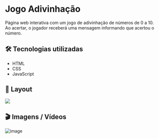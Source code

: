 # Jogo Adivinhação

Página web interativa com um jogo de adivinhação de números de 0 a 10. Ao acertar, o jogador receberá uma mensagem informando que acertou o número.

## 🛠️ Tecnologias utilizadas
- HTML
- CSS
- JavaScript

## 🚧 Layout

<a href="https://www.figma.com/file/5pZNHokTKTvld18xVAbk5C/Jogo-Adivinha%C3%A7%C3%A3o/duplicate" target="_blank">
<img src="https://user-images.githubusercontent.com/71772559/178192253-4fe4757c-de57-4878-a38c-a483c25670b1.png" />
</a>

## 🎬 Imagens / Vídeos 

![image](https://github.com/Mctks2/Explorer-06/assets/62295808/8159cf06-c5e7-482c-905b-b9924d95a9ff)

